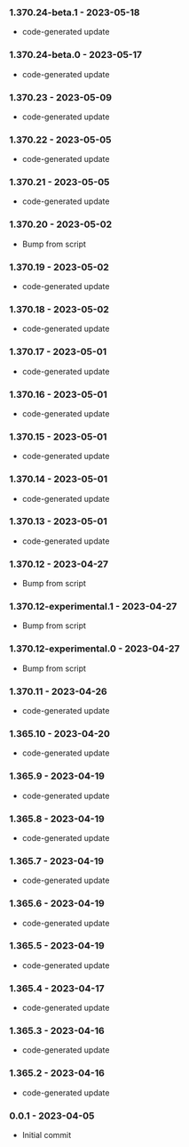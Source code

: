 ### 1.370.24-beta.1 - 2023-05-18

- code-generated update

### 1.370.24-beta.0 - 2023-05-17

- code-generated update

### 1.370.23 - 2023-05-09

- code-generated update

### 1.370.22 - 2023-05-05

- code-generated update

### 1.370.21 - 2023-05-05

- code-generated update

### 1.370.20 - 2023-05-02

- Bump from script

### 1.370.19 - 2023-05-02

- code-generated update

### 1.370.18 - 2023-05-02

- code-generated update

### 1.370.17 - 2023-05-01

- code-generated update

### 1.370.16 - 2023-05-01

- code-generated update

### 1.370.15 - 2023-05-01

- code-generated update

### 1.370.14 - 2023-05-01

- code-generated update

### 1.370.13 - 2023-05-01

- code-generated update

### 1.370.12 - 2023-04-27

- Bump from script

### 1.370.12-experimental.1 - 2023-04-27

- Bump from script

### 1.370.12-experimental.0 - 2023-04-27

- Bump from script

### 1.370.11 - 2023-04-26

- code-generated update

### 1.365.10 - 2023-04-20

- code-generated update

### 1.365.9 - 2023-04-19

- code-generated update

### 1.365.8 - 2023-04-19

- code-generated update

### 1.365.7 - 2023-04-19

- code-generated update

### 1.365.6 - 2023-04-19

- code-generated update

### 1.365.5 - 2023-04-19

- code-generated update

### 1.365.4 - 2023-04-17

- code-generated update

### 1.365.3 - 2023-04-16

- code-generated update

### 1.365.2 - 2023-04-16

- code-generated update

### 0.0.1 - 2023-04-05

- Initial commit